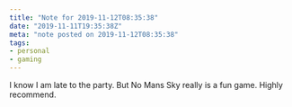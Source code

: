 ```yaml
---
title: "Note for 2019-11-12T08:35:38"
date: "2019-11-11T19:35:38Z"
meta: "note posted on 2019-11-12T08:35:38"
tags:
- personal
- gaming
---
```

I know I am late to the party. But No Mans Sky really is a fun game. Highly recommend.

